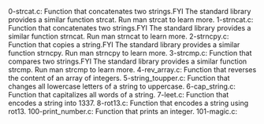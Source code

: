 0-strcat.c: Function that concatenates two strings.FYI The standard library provides a similar function strcat. Run man strcat to learn more.
1-strncat.c: Function that concatenates two strings.FYI The standard library provides a similar function strncat. Run man strncat to learn more.
2-strncpy.c: Function that copies a string.FYI The standard library provides a similar function strncpy. Run man strncpy to learn more.
3-strcmp.c: Function that compares two strings.FYI The standard library provides a similar function strcmp. Run man strcmp to learn more.
4-rev_array.c: Function that reverses the content of an array of integers.
5-string_toupper.c: Function that changes all lowercase letters of a string to uppercase.
6-cap_string.c: Function that capitalizes all words of a string.
7-leet.c: Function that encodes a string into 1337.
8-rot13.c: Function that encodes a string using rot13.
100-print_number.c: Function that prints an integer.
101-magic.c: 
